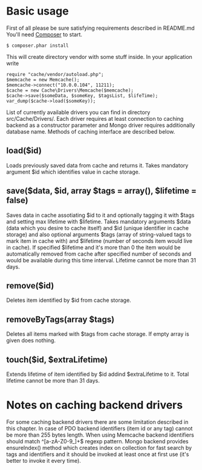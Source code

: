 Basic usage
=============

First of all please be sure satisfying requirements described in README.md
You'll need [Composer](http://getcomposer.org/download/) to start.

    $ composer.phar install

This will create directory vendor with some stuff inside. In your application write

    require "cache/vendor/autoload.php";
    $memcache = new Memcache();
    $memcache->connect("10.0.0.104", 11211);
    $cache = new Cache\Drivers\Memcache($memcache);
    $cache->save($someData, $someKey, $tagsList, $lifeTime);
    var_dump($cache->load($someKey));

List of currently available drivers you can find in directory src/Cache/Drivers/.
Each driver requires at least connection to caching backend as a constructor parameter and Mongo driver requires additionally database name.
Methods of caching interface are described below.

load($id)
---------

Loads previously saved data from cache and returns it. Takes mandatory argument $id which identifies value in cache storage.

save($data, $id, array $tags = array(), $lifetime = false)
----------------------------------------------------------

Saves data in cache assotiating $id to it and optionally tagging it with $tags and setting max lifetime with $lifetime.
Takes mandatory arguments $data (data which you desire to cache itself) and $id (unique identifier in cache storage) and also optional arguments $tags (array of string-valued tags to mark item in cache with) and $lifetime (number of seconds item would live in cache).
If specified $lifetime and it's more than 0 the item would be automatically removed from cache after specified number of seconds and would be available during this time interval.
Lifetime cannot be more than 31 days.

remove($id)
-----------

Deletes item identified by $id from cache storage.

removeByTags(array $tags)
-------------------------

Deletes all items marked with $tags from cache storage.
If empty array is given does nothing.

touch($id, $extraLifetime)
--------------------------

Extends lifetime of item identified by $id addind $extraLifetime to it.
Total lifetime cannot be more than 31 days.


Notes on caching backend drivers
================================

For some caching backend drivers there are some limitation described in this chapter.
In case of PDO backend identifiers (item id or any tag) cannot be more than 255 bytes length.
When using Memcache backend identifiers should match ^[a-zA-Z0-9_]+$ regexp pattern.
Mongo backend provides ensureIndex() method which creates index on collection for fast search by tags and identifiers and it should be invoked at least once at first use (it's better to invoke it every time).
